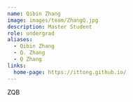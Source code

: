 ```yaml
---
name: Qibin Zhang
image: images/team/ZhangQ.jpg
description: Master Student
role: undergrad
aliases:
  - Qibin Zhang
  - Q. Zhang
  - Q Zhang
links:
  home-page: https://ittong.github.io/
---
```


ZQB